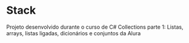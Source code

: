# Stack
Projeto desenvolvido durante o curso de C# Collections parte 1: Listas, arrays, listas ligadas, dicionários e conjuntos da Alura
